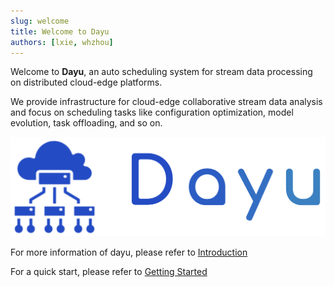 ```yaml
---
slug: welcome
title: Welcome to Dayu
authors: [lxie, whzhou]
---
```


Welcome to **Dayu**, an auto scheduling system for stream data processing on distributed cloud-edge platforms.

We provide infrastructure for cloud-edge collaborative stream data analysis and focus on scheduling tasks like configuration optimization, model evolution, task offloading, and so on.


![dayu-img](./dayu.png)

For more information of dayu, please refer to [Introduction](https://dayu-autostreamer.github.io/docs/intorduction/why-dayu)

For a quick start, please refer to [Getting Started](https://dayu-autostreamer.github.io/docs/getting-started/quick-start)
